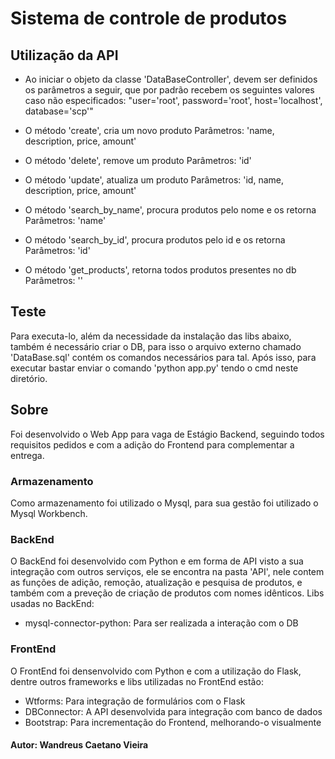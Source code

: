 # Sistema de controle de produtos

## Utilização da API
 - Ao iniciar o objeto da classe 'DataBaseController', devem ser definidos os parâmetros a seguir, que por padrão recebem os seguintes valores caso não especificados:
"user='root', password='root', host='localhost', database='scp'"

 - O método 'create', cria um novo produto
 Parâmetros: 'name, description, price, amount'

  - O método 'delete', remove um produto
 Parâmetros: 'id'

  - O método 'update', atualiza um produto
 Parâmetros: 'id, name, description, price, amount'

   - O método 'search_by_name', procura produtos pelo nome e os retorna
 Parâmetros: 'name'

 - O método 'search_by_id', procura produtos pelo id e os retorna
 Parâmetros: 'id'

  - O método 'get_products', retorna todos produtos presentes no db
 Parâmetros: ''

## Teste
Para executa-lo, além da necessidade da instalação das libs abaixo, também é necessário criar o DB, para isso o arquivo externo chamado 'DataBase.sql'
contém os comandos necessários para tal.
Após isso, para executar bastar enviar o comando 'python app.py' tendo o
cmd neste diretório.

## Sobre
Foi desenvolvido o Web App para vaga de Estágio Backend,
seguindo todos requisitos pedidos e com a adição do Frontend para
complementar a entrega.

### Armazenamento
Como armazenamento foi utilizado o Mysql, para sua gestão foi utilizado
o Mysql Workbench.

### BackEnd
O BackEnd foi desenvolvido com Python e em forma de API visto a sua integração com
outros serviços, ele se encontra na pasta 'API', nele contem as funções
de adição, remoção, atualização e pesquisa de produtos, e também com a
preveção de criação de produtos com nomes idênticos.
Libs usadas no BackEnd:

- mysql-connector-python: Para ser realizada a interação com o DB

### FrontEnd
O FrontEnd foi densenvolvido com Python e com a utilização do Flask,
dentre outros frameworks e libs utilizadas no FrontEnd estão:

- Wtforms:  Para integração de formulários com o Flask
- DBConnector: A API desenvolvida para integração com banco de dados
- Bootstrap: Para incrementação do Frontend, melhorando-o visualmente

#### Autor: Wandreus Caetano Vieira
